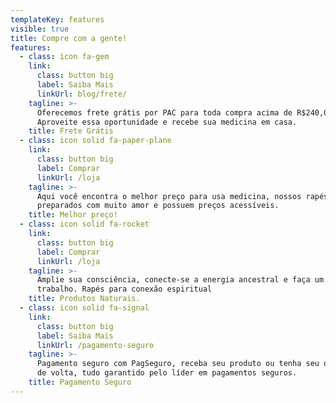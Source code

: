 ```yaml
---
templateKey: features
visible: true
title: Compre com a gente!
features:
  - class: icon fa-gem
    link:
      class: button big
      label: Saiba Mais
      linkUrl: blog/frete/
    tagline: >-
      Oferecemos frete grátis por PAC para toda compra acima de R$240,00
      Aproveite essa oportunidade e recebe sua medicina em casa.
    title: Frete Grátis
  - class: icon solid fa-paper-plane
    link:
      class: button big
      label: Comprar
      linkUrl: /loja
    tagline: >-
      Aqui você encontra o melhor preço para usa medicina, nossos rapés são
      preparados com muito amor e possuem preços acessíveis.
    title: Melhor preço!
  - class: icon solid fa-rocket
    link:
      class: button big
      label: Comprar
      linkUrl: /loja
    tagline: >-
      Amplie sua consciência, conecte-se a energia ancestral e faça um ótimo
      trabalho. Rapés para conexão espiritual
    title: Produtos Naturais.
  - class: icon solid fa-signal
    link:
      class: button big
      label: Saiba Mais
      linkUrl: /pagamento-seguro
    tagline: >-
      Pagamento seguro com PagSeguro, receba seu produto ou tenha seu dinheiro
      de volta, tudo garantido pelo líder em pagamentos seguros.
    title: Pagamento Seguro
---
```


